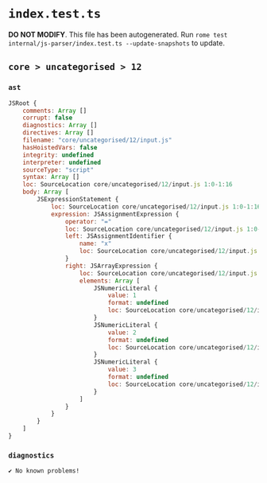 # `index.test.ts`

**DO NOT MODIFY**. This file has been autogenerated. Run `rome test internal/js-parser/index.test.ts --update-snapshots` to update.

## `core > uncategorised > 12`

### `ast`

```javascript
JSRoot {
	comments: Array []
	corrupt: false
	diagnostics: Array []
	directives: Array []
	filename: "core/uncategorised/12/input.js"
	hasHoistedVars: false
	integrity: undefined
	interpreter: undefined
	sourceType: "script"
	syntax: Array []
	loc: SourceLocation core/uncategorised/12/input.js 1:0-1:16
	body: Array [
		JSExpressionStatement {
			loc: SourceLocation core/uncategorised/12/input.js 1:0-1:16
			expression: JSAssignmentExpression {
				operator: "="
				loc: SourceLocation core/uncategorised/12/input.js 1:0-1:16
				left: JSAssignmentIdentifier {
					name: "x"
					loc: SourceLocation core/uncategorised/12/input.js 1:0-1:1 (x)
				}
				right: JSArrayExpression {
					loc: SourceLocation core/uncategorised/12/input.js 1:4-1:16
					elements: Array [
						JSNumericLiteral {
							value: 1
							format: undefined
							loc: SourceLocation core/uncategorised/12/input.js 1:6-1:7
						}
						JSNumericLiteral {
							value: 2
							format: undefined
							loc: SourceLocation core/uncategorised/12/input.js 1:9-1:10
						}
						JSNumericLiteral {
							value: 3
							format: undefined
							loc: SourceLocation core/uncategorised/12/input.js 1:12-1:13
						}
					]
				}
			}
		}
	]
}
```

### `diagnostics`

```
✔ No known problems!

```
